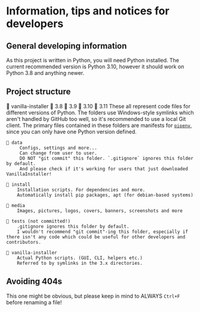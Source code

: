 # Information, tips and notices for developers

## General developing information

As this project is written in Python, you will need Python installed. The current recommended version is Python 3.10, however it should work on Python 3.8 and anything newer.

## Project structure

📂 vanilla-installer
    📂 3.8
    📂 3.9
    📂 3.10
    📂 3.11
        These all represent code files for different versions of Python.
        The folders use Windows-style symlinks which aren't handled by GitHub too well, so it's recommended to use a local Git client.
        The primary files contained in these folders are manifests for [`pipenv`](https://docs.pipenv.org), since you can only have one Python version defined.

    📂 data
         Configs, settings and more...
         Can change from user to user.
         DO NOT "git commit" this folder. `.gitignore` ignores this folder by default.
         And please check if it's working for users that just downloaded VanillaInstaller!

    📂 install
        Installation scripts. For dependencies and more.
        Automatically install pip packages, apt (for debian-based systems)

    📂 media
        Images, pictures, logos, covers, banners, screenshots and more

    📂 tests (not committed!)
        .gitignore ignores this folder by default.
        I wouldn't recommend "git commit"-ing this folder, especially if there isn't any code which could be useful for other developers and contributors.

    📂 vanilla-installer
        Actual Python scripts. (GUI, CLI, helpers etc.)
        Referred to by symlinks in the 3.x directories.

## Avoiding 404s

This one might be obvious, but please keep in mind to ALWAYS `Ctrl+F` before renaming a file!
